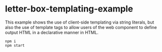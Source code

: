 # letter-box-templating-example

This example shows the use of client-side templating via string literals, but also the use of 
template tags to allow users of the web component to define output HTML in a declarative manner in HTML.

```
npm i
npm start
```
